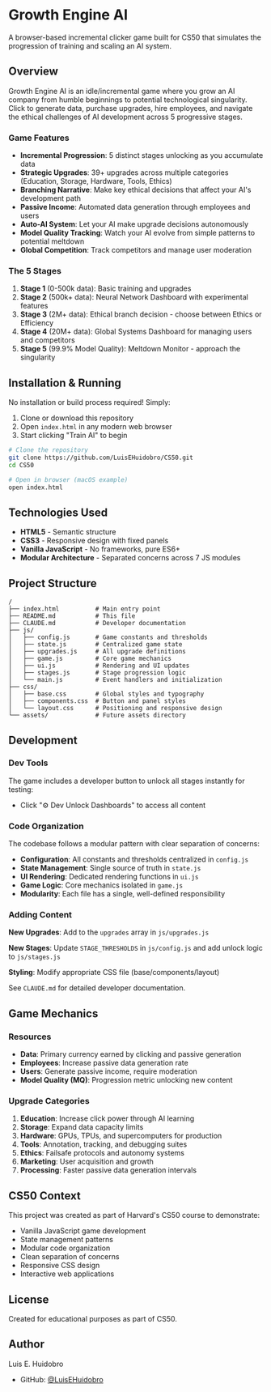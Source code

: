 # Growth Engine AI

A browser-based incremental clicker game built for CS50 that simulates the progression of training and scaling an AI system.

## Overview

Growth Engine AI is an idle/incremental game where you grow an AI company from humble beginnings to potential technological singularity. Click to generate data, purchase upgrades, hire employees, and navigate the ethical challenges of AI development across 5 progressive stages.

### Game Features

- **Incremental Progression**: 5 distinct stages unlocking as you accumulate data
- **Strategic Upgrades**: 39+ upgrades across multiple categories (Education, Storage, Hardware, Tools, Ethics)
- **Branching Narrative**: Make key ethical decisions that affect your AI's development path
- **Passive Income**: Automated data generation through employees and users
- **Auto-AI System**: Let your AI make upgrade decisions autonomously
- **Model Quality Tracking**: Watch your AI evolve from simple patterns to potential meltdown
- **Global Competition**: Track competitors and manage user moderation

### The 5 Stages

1. **Stage 1** (0-500k data): Basic training and upgrades
2. **Stage 2** (500k+ data): Neural Network Dashboard with experimental features
3. **Stage 3** (2M+ data): Ethical branch decision - choose between Ethics or Efficiency
4. **Stage 4** (20M+ data): Global Systems Dashboard for managing users and competitors
5. **Stage 5** (99.9% Model Quality): Meltdown Monitor - approach the singularity

## Installation & Running

No installation or build process required! Simply:

1. Clone or download this repository
2. Open `index.html` in any modern web browser
3. Start clicking "Train AI" to begin

```bash
# Clone the repository
git clone https://github.com/LuisEHuidobro/CS50.git
cd CS50

# Open in browser (macOS example)
open index.html
```

## Technologies Used

- **HTML5** - Semantic structure
- **CSS3** - Responsive design with fixed panels
- **Vanilla JavaScript** - No frameworks, pure ES6+
- **Modular Architecture** - Separated concerns across 7 JS modules

## Project Structure

```
/
├── index.html          # Main entry point
├── README.md           # This file
├── CLAUDE.md           # Developer documentation
├── js/
│   ├── config.js       # Game constants and thresholds
│   ├── state.js        # Centralized game state
│   ├── upgrades.js     # All upgrade definitions
│   ├── game.js         # Core game mechanics
│   ├── ui.js           # Rendering and UI updates
│   ├── stages.js       # Stage progression logic
│   └── main.js         # Event handlers and initialization
├── css/
│   ├── base.css        # Global styles and typography
│   ├── components.css  # Button and panel styles
│   └── layout.css      # Positioning and responsive design
└── assets/             # Future assets directory
```

## Development

### Dev Tools

The game includes a developer button to unlock all stages instantly for testing:
- Click "⚙ Dev Unlock Dashboards" to access all content

### Code Organization

The codebase follows a modular pattern with clear separation of concerns:

- **Configuration**: All constants and thresholds centralized in `config.js`
- **State Management**: Single source of truth in `state.js`
- **UI Rendering**: Dedicated rendering functions in `ui.js`
- **Game Logic**: Core mechanics isolated in `game.js`
- **Modularity**: Each file has a single, well-defined responsibility

### Adding Content

**New Upgrades**: Add to the `upgrades` array in `js/upgrades.js`

**New Stages**: Update `STAGE_THRESHOLDS` in `js/config.js` and add unlock logic to `js/stages.js`

**Styling**: Modify appropriate CSS file (base/components/layout)

See `CLAUDE.md` for detailed developer documentation.

## Game Mechanics

### Resources

- **Data**: Primary currency earned by clicking and passive generation
- **Employees**: Increase passive data generation rate
- **Users**: Generate passive income, require moderation
- **Model Quality (MQ)**: Progression metric unlocking new content

### Upgrade Categories

1. **Education**: Increase click power through AI learning
2. **Storage**: Expand data capacity limits
3. **Hardware**: GPUs, TPUs, and supercomputers for production
4. **Tools**: Annotation, tracking, and debugging suites
5. **Ethics**: Failsafe protocols and autonomy systems
6. **Marketing**: User acquisition and growth
7. **Processing**: Faster passive data generation intervals

## CS50 Context

This project was created as part of Harvard's CS50 course to demonstrate:
- Vanilla JavaScript game development
- State management patterns
- Modular code organization
- Clean separation of concerns
- Responsive CSS design
- Interactive web applications

## License

Created for educational purposes as part of CS50.

## Author

Luis E. Huidobro
- GitHub: [@LuisEHuidobro](https://github.com/LuisEHuidobro)
